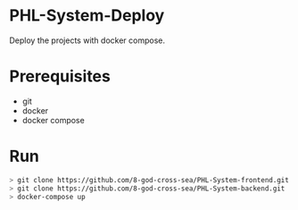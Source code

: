 # PHL-System-Deploy
Deploy the projects with docker compose. 

# Prerequisites
- git
- docker
- docker compose

# Run
```bash
> git clone https://github.com/8-god-cross-sea/PHL-System-frontend.git
> git clone https://github.com/8-god-cross-sea/PHL-System-backend.git
> docker-compose up
```

